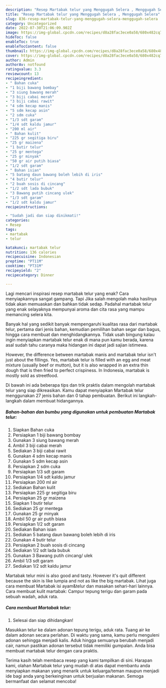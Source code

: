 ```yaml
---
description: "Resep Martabak telur yang Menggugah Selera , Menggugah Selera"
title: "Resep Martabak telur yang Menggugah Selera , Menggugah Selera"
slug: 836-resep-martabak-telur-yang-menggugah-selera-menggugah-selera
category: Uncategorized
date: 2022-07-30T21:06:09.902Z
image: https://img-global.cpcdn.com/recipes/d8a28fac3ece0a58/680x482cq70/martabak-telur-foto-resep-utama.jpg
hideToc: false
enableToc: true
enableTocContent: false
thumbnail: https://img-global.cpcdn.com/recipes/d8a28fac3ece0a58/680x482cq70/martabak-telur-foto-resep-utama.jpg
cover: https://img-global.cpcdn.com/recipes/d8a28fac3ece0a58/680x482cq70/martabak-telur-foto-resep-utama.jpg
author: Admin
authorAv: notfound
ratingvalue: 3.3
reviewcount: 13
recipeingredient:
- " Bahan cuka"
- "1 biji bawang bombay"
- "3 siung bawang merah"
- "3 biji cabai merah"
- "3 biji cabai rawit"
- "4 sdm kecap manis"
- "5 sdm kecap asin"
- "2 sdm cuka"
- "1/3 sdt garam"
- "1/4 sdt kaldu jamur"
- "200 ml air"
- " Bahan kulit"
- "225 gr segitiga biru"
- "25 gr maizena"
- "1 butir telur"
- "25 gr mentega"
- "25 gr minyak"
- "50 gr air putih biasa"
- "1/2 sdt garam"
- " Bahan isian"
- "5 batang daun bawang boleh lebih di iris"
- "4 butir telur"
- "2 buah sosis di cincang"
- "1/2 sdt lada bubuk"
- "3 Bawang putih cincang ulek"
- "1/3 sdt garam"
- "1/2 sdt kaldu jamur"
recipeinstructions:

- "Sudah jadi dan siap dinikmati!"
categories:
- Resep
tags:
- martabak
- telur

katakunci: martabak telur 
nutrition: 136 calories
recipecuisine: Indonesian
preptime: "PT11M"
cooktime: "PT31M"
recipeyield: "2"
recipecategory: Dinner

---
```



Lagi mencari inspirasi resep martabak telur yang enak? Cara menyiapkannya sangat gampang. Tapi Jika salah mengolah maka hasilnya tidak akan memuaskan dan bahkan tidak sedap. Padahal martabak telur yang enak selayaknya mempunyai aroma dan cita rasa yang mampu memancing selera kita.


Banyak hal yang sedikit banyak mempengaruhi kualitas rasa dari martabak telur, pertama dari jenis bahan, kemudian pemilihan bahan segar dan bagus, hingga cara membuat dan menghidangkannya. Tidak usah bingung kalau ingin menyiapkan martabak telur enak di mana pun kamu berada, karena asal sudah tahu caranya maka hidangan ini dapat jadi sajian istimewa.

However, the difference between martabak manis and martabak telur isn&#39;t just about the fillings. Yes, martabak telur is filled with an egg and meat mixture (usually beef or mutton), but it is also wrapped in an extra thin dough that is then fried to perfect crispiness. In Indonesia, martabak is mostly sold as streetfood.


Di bawah ini ada beberapa tips dan trik praktis dalam mengolah martabak telur yang siap dikreasikan. Kamu dapat menyiapkan Martabak telur menggunakan 27 jenis bahan dan 0 tahap pembuatan. Berikut ini langkah-langkah dalam membuat hidangannya.

<!--inarticleads1-->

##### Bahan-bahan dan bumbu yang digunakan untuk pembuatan Martabak telur:

1. Siapkan  Bahan cuka
1. Persiapkan 1 biji bawang bombay
1. Gunakan 3 siung bawang merah
1. Ambil 3 biji cabai merah
1. Sediakan 3 biji cabai rawit
1. Gunakan 4 sdm kecap manis
1. Gunakan 5 sdm kecap asin
1. Persiapkan 2 sdm cuka
1. Persiapkan 1/3 sdt garam
1. Persiapkan 1/4 sdt kaldu jamur
1. Persiapkan 200 ml air
1. Sediakan  Bahan kulit
1. Persiapkan 225 gr segitiga biru
1. Persiapkan 25 gr maizena
1. Siapkan 1 butir telur
1. Sediakan 25 gr mentega
1. Gunakan 25 gr minyak
1. Ambil 50 gr air putih biasa
1. Persiapkan 1/2 sdt garam
1. Sediakan  Bahan isian
1. Sediakan 5 batang daun bawang boleh lebih di iris
1. Gunakan 4 butir telur
1. Persiapkan 2 buah sosis di cincang
1. Sediakan 1/2 sdt lada bubuk
1. Gunakan 3 Bawang putih cincang/ ulek
1. Ambil 1/3 sdt garam
1. Sediakan 1/2 sdt kaldu jamur


Martabak telur mini is also good and tasty. However it&#39;s quit different because the skin is like lumpia and not as like the big martabak. Lihat juga cara membuat Martabak isi ayam&amp;telur dan masakan sehari-hari lainnya. Cara membuat kulit martabak: Campur tepung terigu dan garam pada sebuah wadah, aduk rata. 

<!--inarticleads2-->

##### Cara membuat Martabak telur:


1. Selesai dan siap dihidangkan!

Masukkan telur ke dalam adonan tepung terigu, aduk rata. Tuang air ke dalam adonan secara perlahan. Di waktu yang sama, kamu perlu menguleni adonan sehingga menjadi kalis. Aduk hingga semuanya berubah menjadi cair, namun pastikan adonan tersebut tidak memiliki gumpalan. Anda bisa membuat martabak telur dengan cara praktis. 

Terima kasih telah membaca resep yang kami tampilkan di sini. Harapan kami, olahan Martabak telur yang mudah di atas dapat membantu anda menyiapkan makanan yang menarik untuk keluarga/teman maupun menjadi ide bagi anda yang berkeinginan untuk berjualan makanan. Semoga bermanfaat dan selamat mencoba!
